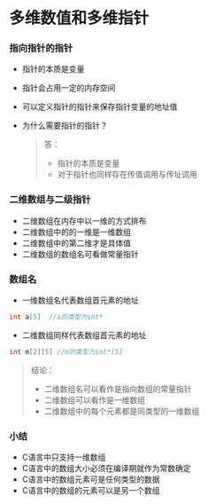 <!--
 * @Author: your name
 * @Date: 2021-09-23 15:47:46
 * @LastEditTime: 2021-09-24 14:53:18
 * @LastEditors: Please set LastEditors
 * @Description: In User Settings Edit
 * @FilePath: /WorkSpace/C/C进阶/12多维数组和多维指针.md
-->

# 多维数值和多维指针

### 指向指针的指针

- 指针的本质是变量
- 指针会占用一定的内存空间
- 可以定义指针的指针来保存指针变量的地址值

- 为什么需要指针的指针？
  > 答：
  >
  > - 指针的本质是变量
  > - 对于指针也同样存在传值调用与传址调用

### 二维数组与二级指针

- 二维数组在内存中以一维的方式排布
- 二维数组中的的一维是一维数组
- 二维数组中的第二维才是具体值
- 二维数组的数组名可看做常量指针

### 数组名

- 一维数组名代表数组首元素的地址

```C
int a[5]  //a的类型为int*
```

- 二维数组同样代表数组首元素的地址

```C
int m[2][5] //m的类型为int*[5]
```

> 结论：
>
> - 二维数组名可以看作是指向数组的常量指针
> - 二维数组可以看作是一维数组
> - 二维数组中的每个元素都是同类型的一维数组

### 小结

- C语言中只支持一维数组
- C语言中的数组大小必须在编译期就作为常数确定
- C语言中的数组元素可是任何类型的数据
- C语言中的数组的元素可以是另一个数组
